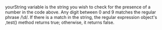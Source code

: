 yourString variable is the string you wish to check for the presence of a number in the code above.
Any digit between 0 and 9 matches the regular phrase /\d/.
If there is a match in the string, the regular expression object's ,test() method returns true; otherwise, it returns false.
